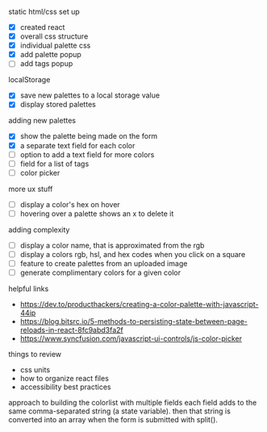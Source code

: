 static html/css set up

- [x] created react
- [x] overall css structure
- [x] individual palette css
- [x] add palette popup
- [ ] add tags popup

localStorage

- [x] save new palettes to a local storage value
- [x] display stored palettes

adding new palettes

- [x] show the palette being made on the form
- [x] a separate text field for each color
- [ ] option to add a text field for more colors
- [ ] field for a list of tags
- [ ] color picker

more ux stuff

- [ ] display a color's hex on hover
- [ ] hovering over a palette shows an x to delete it

adding complexity

- [ ] display a color name, that is approximated from the rgb
- [ ] display a colors rgb, hsl, and hex codes when you click on a square
- [ ] feature to create palettes from an uploaded image
- [ ] generate complimentary colors for a given color

helpful links

- https://dev.to/producthackers/creating-a-color-palette-with-javascript-44ip
- https://blog.bitsrc.io/5-methods-to-persisting-state-between-page-reloads-in-react-8fc9abd3fa2f
- https://www.syncfusion.com/javascript-ui-controls/js-color-picker

things to review

- css units
- how to organize react files
- accessibility best practices

approach to building the colorlist with multiple fields
each field adds to the same comma-separated string (a state variable).
then that string is converted into an array when the form is submitted with split().
